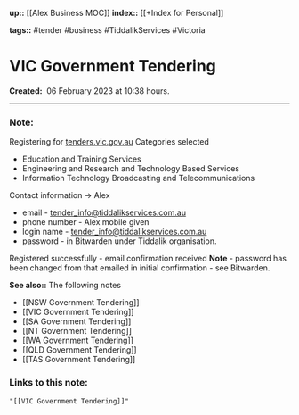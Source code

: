 **up::** [[Alex Business MOC]]
**index::** [[+Index for Personal]]
 

**tags::** #tender #business #TiddalikServices #Victoria 

# VIC Government Tendering

**Created:**  06 February 2023 at  10:38 hours.

___
### Note:
Registering for [tenders.vic.gov.au](https://www.tenders.vic.gov.au)
Categories selected 
- Education and Training Services
- Engineering and Research and Technology Based Services
- Information Technology Broadcasting and Telecommunications

Contact information -> Alex
- email - tender_info@tiddalikservices.com.au
- phone number - Alex mobile given
- login name - tender_info@tiddalikservices.com.au
- password - in Bitwarden under Tiddalik organisation.

Registered successfully - email confirmation received 
**Note** - password has been changed from that emailed in initial confirmation - see Bitwarden.


**See also::** The following notes
- [[NSW Government Tendering]]
- [[VIC Government Tendering]]
- [[SA Government Tendering]]
- [[NT Government Tendering]]
- [[WA Government Tendering]]
- [[QLD Government Tendering]]
- [[TAS Government Tendering]]

### Links to this note:
```query
"[[VIC Government Tendering]]"
```

